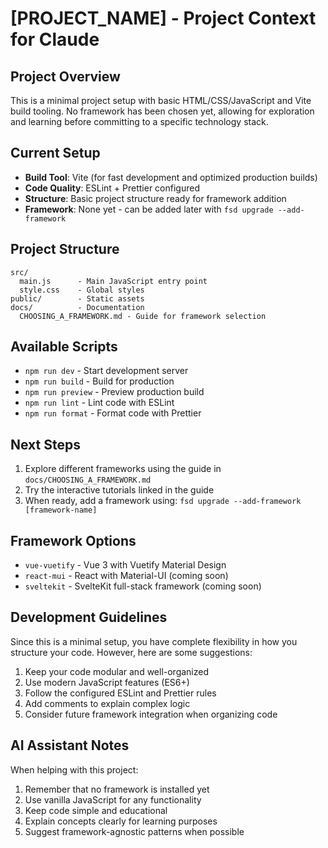# [PROJECT_NAME] - Project Context for Claude

## Project Overview
This is a minimal project setup with basic HTML/CSS/JavaScript and Vite build tooling. No framework has been chosen yet, allowing for exploration and learning before committing to a specific technology stack.

## Current Setup
- **Build Tool**: Vite (for fast development and optimized production builds)
- **Code Quality**: ESLint + Prettier configured
- **Structure**: Basic project structure ready for framework addition
- **Framework**: None yet - can be added later with `fsd upgrade --add-framework`

## Project Structure
```
src/
  main.js      - Main JavaScript entry point
  style.css    - Global styles
public/        - Static assets
docs/          - Documentation
  CHOOSING_A_FRAMEWORK.md - Guide for framework selection
```

## Available Scripts
- `npm run dev` - Start development server
- `npm run build` - Build for production
- `npm run preview` - Preview production build
- `npm run lint` - Lint code with ESLint
- `npm run format` - Format code with Prettier

## Next Steps
1. Explore different frameworks using the guide in `docs/CHOOSING_A_FRAMEWORK.md`
2. Try the interactive tutorials linked in the guide
3. When ready, add a framework using: `fsd upgrade --add-framework [framework-name]`

## Framework Options
- `vue-vuetify` - Vue 3 with Vuetify Material Design
- `react-mui` - React with Material-UI (coming soon)
- `sveltekit` - SvelteKit full-stack framework (coming soon)

## Development Guidelines
Since this is a minimal setup, you have complete flexibility in how you structure your code. However, here are some suggestions:

1. Keep your code modular and well-organized
2. Use modern JavaScript features (ES6+)
3. Follow the configured ESLint and Prettier rules
4. Add comments to explain complex logic
5. Consider future framework integration when organizing code

## AI Assistant Notes
When helping with this project:
1. Remember that no framework is installed yet
2. Use vanilla JavaScript for any functionality
3. Keep code simple and educational
4. Explain concepts clearly for learning purposes
5. Suggest framework-agnostic patterns when possible